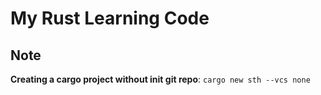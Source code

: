 # My Rust Learning Code

## Note

**Creating a cargo project without init git repo**: `cargo new sth --vcs none`
